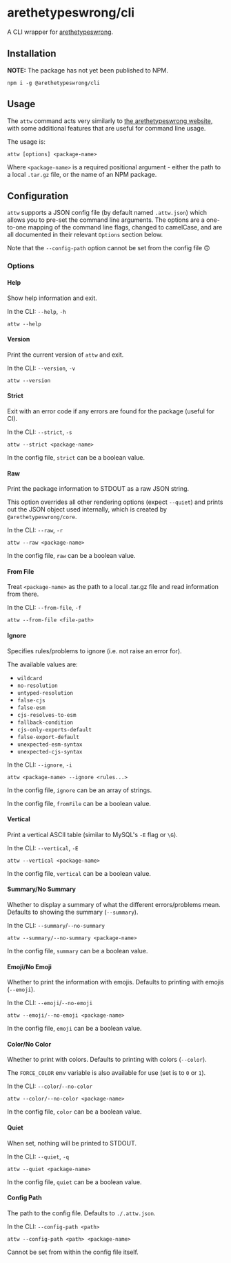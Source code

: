 # arethetypeswrong/cli

A CLI wrapper for [arethetypeswrong](https://arethetypeswrong.github.io/).

## Installation

**NOTE:** The package has not yet been published to NPM.

```shell
npm i -g @arethetypeswrong/cli
```

<!-- Or, using `npx`: -->
<!---->
<!-- ```shell -->
<!-- npx attw -->
<!-- ``` -->

## Usage

The `attw` command acts very similarly to [the arethetypeswrong website](https://arethetypeswrong.github.io/), with some additional features that are useful for command line usage.

The usage is:

```shell
attw [options] <package-name>
```

Where `<package-name>` is a required positional argument - either the path to a local `.tar.gz` file, or the name of an NPM package.

## Configuration

`attw` supports a JSON config file (by default named `.attw.json`) which allows you to pre-set the command line arguments. The options are a one-to-one mapping of the command line flags, changed to camelCase, and are all documented in their relevant `Options` section below.

Note that the `--config-path` option cannot be set from the config file :upside_down_face:

### Options

#### Help

Show help information and exit.

In the CLI: `--help`, `-h`

```shell
attw --help
```

#### Version

Print the current version of `attw` and exit.

In the CLI: `--version`, `-v`

```shell
attw --version
```

#### Strict

Exit with an error code if any errors are found for the package (useful for CI).

In the CLI: `--strict`, `-s`

```shell
attw --strict <package-name>
```

In the config file, `strict` can be a boolean value.

#### Raw

Print the package information to STDOUT as a raw JSON string.

This option overrides all other rendering options (expect `--quiet`) and prints out the JSON object used internally, which is created by `@arethetypeswrong/core`.

In the CLI: `--raw`, `-r`

```shell
attw --raw <package-name>
```

In the config file, `raw` can be a boolean value.

#### From File

Treat `<package-name>` as the path to a local .tar.gz file and read information from there.

In the CLI: `--from-file`, `-f`

```shell
attw --from-file <file-path>
```

#### Ignore

Specifies rules/problems to ignore (i.e. not raise an error for).

The available values are:
- `wildcard`
- `no-resolution`
- `untyped-resolution`
- `false-cjs`
- `false-esm`
- `cjs-resolves-to-esm`
- `fallback-condition`
- `cjs-only-exports-default`
- `false-export-default`
- `unexpected-esm-syntax`
- `unexpected-cjs-syntax`

In the CLI: `--ignore`, `-i`

```shell
attw <package-name> --ignore <rules...>
```

In the config file, `ignore` can be an array of strings.

In the config file, `fromFile` can be a boolean value.

#### Vertical

Print a vertical ASCII table (similar to MySQL's `-E` flag or `\G`).

In the CLI: `--vertical`, `-E`

```shell
attw --vertical <package-name>
```

In the config file, `vertical` can be a boolean value.

#### Summary/No Summary

Whether to display a summary of what the different errors/problems mean. Defaults to showing the summary (`--summary`).

In the CLI: `--summary`/`--no-summary`

```shell
attw --summary/--no-summary <package-name>
```

In the config file, `summary` can be a boolean value.

#### Emoji/No Emoji

Whether to print the information with emojis. Defaults to printing with emojis (`--emoji`).

In the CLI: `--emoji`/`--no-emoji`

```shell
attw --emoji/--no-emoji <package-name>
```

In the config file, `emoji` can be a boolean value.

#### Color/No Color

Whether to print with colors. Defaults to printing with colors (`--color`).

The `FORCE_COLOR` env variable is also available for use (set is to `0` or `1`).

In the CLI: `--color`/`--no-color`

```shell
attw --color/--no-color <package-name>
```

In the config file, `color` can be a boolean value.

#### Quiet

When set, nothing will be printed to STDOUT.

In the CLI: `--quiet`, `-q`

```shell
attw --quiet <package-name>
```

In the config file, `quiet` can be a boolean value.

#### Config Path

The path to the config file. Defaults to `./.attw.json`.

In the CLI: `--config-path <path>`

```shell
attw --config-path <path> <package-name>
```

Cannot be set from within the config file itself.

